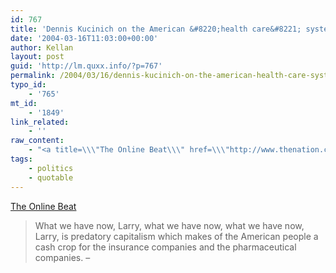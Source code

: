 ```yaml
---
id: 767
title: 'Dennis Kucinich on the American &#8220;health care&#8221; system.'
date: '2004-03-16T11:03:00+00:00'
author: Kellan
layout: post
guid: 'http://lm.quxx.info/?p=767'
permalink: /2004/03/16/dennis-kucinich-on-the-american-health-care-system/
typo_id:
    - '765'
mt_id:
    - '1849'
link_related:
    - ''
raw_content:
    - "<a title=\\\"The Online Beat\\\" href=\\\"http://www.thenation.com/thebeat/index.mhtml?bid=1&pid=1286\\\">The Online Beat</a>\r\n<blockquote>\r\nWhat we have now, Larry, what we have now, what we have now, Larry, is predatory capitalism which makes of the American people a cash crop for the insurance companies and the pharmaceutical companies. - <a href=\\\"http://www.thenation.com/thebeat/index.mhtml?bid=1&pid=1286\\\">\r\n</blockquote>"
tags:
    - politics
    - quotable
---
```


[The Online Beat](http://www.thenation.com/thebeat/index.mhtml?bid=1&pid=1286 "The Online Beat")

> What we have now, Larry, what we have now, what we have now, Larry, is predatory capitalism which makes of the American people a cash crop for the insurance companies and the pharmaceutical companies. – [](http://www.thenation.com/thebeat/index.mhtml?bid=1&pid=1286)